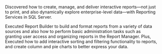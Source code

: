 Discovered how to create, manage, and deliver interactive reports—not just to print, 
and also dynamically explore enterprise-level data—with Reporting Services in SQL Server.

Executed Report Builder to build and format reports from a variety of data sources
and also how to perform basic administration tasks such as granting user access and organizing reports in the Report Manager. 
Plus, Executed how to add interactive sorting and filtering functionality to reports, and create column and pie charts to better express your data.